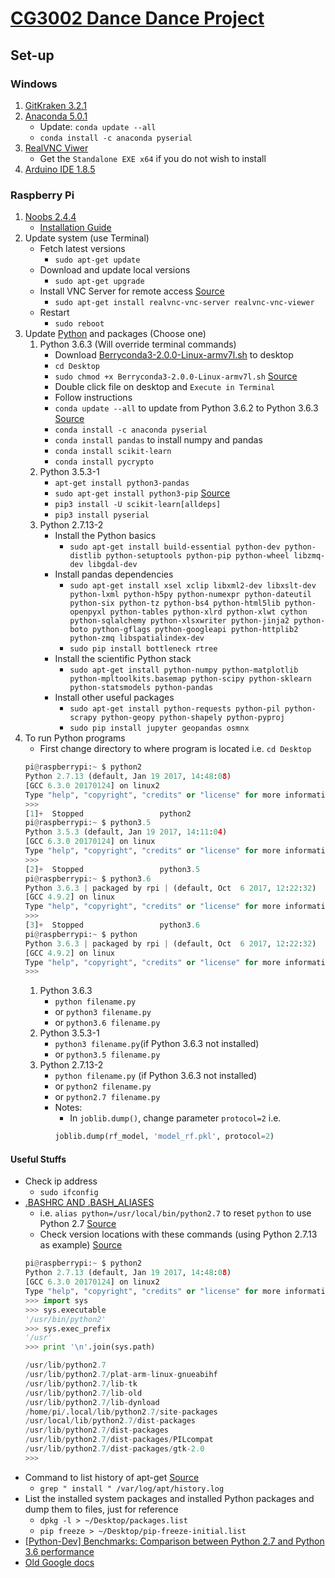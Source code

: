 # [CG3002 Dance Dance Project](1%20-%20Docs/Handouts/CG3002-dance.pdf "CG3002 Embedded System Design Project")

## Set-up

### Windows
1. [GitKraken 3.2.1](https://www.gitkraken.com/)
2. [Anaconda 5.0.1](https://www.anaconda.com/download/)
    - Update: `conda update --all`
    - `conda install -c anaconda pyserial`
3. [RealVNC Viwer](https://www.realvnc.com/en/connect/download/viewer/)
    - Get the `Standalone EXE x64` if you do not wish to install
4. [Arduino IDE 1.8.5](https://www.arduino.cc/en/Main/Software)

### Raspberry Pi
1. [Noobs 2.4.4](https://www.raspberrypi.org/downloads/noobs/)
    - [Installation Guide](https://lifehacker.com/the-always-up-to-date-guide-to-setting-up-your-raspberr-1781419054)
2. Update system (use Terminal)
    - Fetch latest versions
        - `sudo apt-get update`
    - Download and update local versions
        - `sudo apt-get upgrade`
    - Install VNC Server for remote access [Source](https://www.raspberrypi.org/documentation/remote-access/vnc/)
        - `sudo apt-get install realvnc-vnc-server realvnc-vnc-viewer`
    - Restart
        - `sudo reboot`
3. Update [Python](https://www.python.org/downloads/) and packages (Choose one)
    1. Python 3.6.3 (Will override terminal commands)
        - Download [Berryconda3-2.0.0-Linux-armv7l.sh](https://github.com/jjhelmus/berryconda) to desktop
        - `cd Desktop`
        - `sudo chmod +x Berryconda3-2.0.0-Linux-armv7l.sh` [Source](http://www.circuitbasics.com/how-to-write-and-run-a-shell-script-on-the-raspberry-pi/)
        - Double click file on desktop and `Execute in Terminal`
        - Follow instructions
        - `conda update --all` to update from Python 3.6.2 to Python 3.6.3 [Source](https://anaconda.org/anaconda/python)
        - `conda install -c anaconda pyserial`
        - `conda install pandas` to install numpy and pandas
        - `conda install scikit-learn`
        - `conda install pycrypto`
    2. Python 3.5.3-1
        - `apt-get install python3-pandas`
        - `sudo apt-get install python3-pip` [Source](https://www.raspberrypi.org/documentation/linux/software/python.md)
        - `pip3 install -U scikit-learn[alldeps]`
        - `pip3 install pyserial`
    3. Python 2.7.13-2
        - Install the Python basics
            - `sudo apt-get install build-essential python-dev python-distlib python-setuptools python-pip python-wheel libzmq-dev libgdal-dev`
        - Install pandas dependencies
            - `sudo apt-get install xsel xclip libxml2-dev libxslt-dev python-lxml python-h5py python-numexpr python-dateutil python-six python-tz python-bs4 python-html5lib python-openpyxl python-tables python-xlrd python-xlwt cython python-sqlalchemy python-xlsxwriter python-jinja2 python-boto python-gflags python-googleapi python-httplib2 python-zmq libspatialindex-dev`
            - `sudo pip install bottleneck rtree`
        - Install the scientific Python stack
            - `sudo apt-get install python-numpy python-matplotlib python-mpltoolkits.basemap python-scipy python-sklearn python-statsmodels python-pandas`
        - Install other useful packages
            - `sudo apt-get install python-requests python-pil python-scrapy python-geopy python-shapely python-pyproj`
            - `sudo pip install jupyter geopandas osmnx`
4. To run Python programs
    - First change directory to where program is located i.e. `cd Desktop`
    ```python
    pi@raspberrypi:~ $ python2
    Python 2.7.13 (default, Jan 19 2017, 14:48:08) 
    [GCC 6.3.0 20170124] on linux2
    Type "help", "copyright", "credits" or "license" for more information.
    >>> 
    [1]+  Stopped                 python2
    pi@raspberrypi:~ $ python3.5
    Python 3.5.3 (default, Jan 19 2017, 14:11:04) 
    [GCC 6.3.0 20170124] on linux
    Type "help", "copyright", "credits" or "license" for more information.
    >>> 
    [2]+  Stopped                 python3.5
    pi@raspberrypi:~ $ python3.6
    Python 3.6.3 | packaged by rpi | (default, Oct  6 2017, 12:22:32) 
    [GCC 4.9.2] on linux
    Type "help", "copyright", "credits" or "license" for more information.
    >>> 
    [3]+  Stopped                 python3.6
    pi@raspberrypi:~ $ python
    Python 3.6.3 | packaged by rpi | (default, Oct  6 2017, 12:22:32) 
    [GCC 4.9.2] on linux
    Type "help", "copyright", "credits" or "license" for more information.
    >>> 
    ``` 
    1. Python 3.6.3
        - `python filename.py`
        - or `python3 filename.py`
        - or `python3.6 filename.py`
    2. Python 3.5.3-1
        - `python3 filename.py`(if Python 3.6.3 not installed)
        - or `python3.5 filename.py`
    3. Python 2.7.13-2
        - `python filename.py` (if Python 3.6.3 not installed)
        - or `python2 filename.py`
        - or `python2.7 filename.py`
        - Notes:
          - In `joblib.dump()`, change parameter `protocol=2` i.e.
          ```python
          joblib.dump(rf_model, 'model_rf.pkl', protocol=2)

#### Useful Stuffs
- Check ip address
    - `sudo ifconfig`
- [.BASHRC AND .BASH_ALIASES](https://www.raspberrypi.org/documentation/linux/usage/bashrc.md)
    - i.e. `alias python=/usr/local/bin/python2.7` to reset `python` to use Python 2.7 [Source](https://stackoverflow.com/questions/19256127/two-versions-of-python-on-linux-how-to-make-2-7-the-default)
    - Check version locations with these commands (using Python 2.7.13 as example) [Source](https://stackoverflow.com/questions/6767283/find-where-python-is-installed-if-it-isnt-default-dir)
    ```python
    pi@raspberrypi:~ $ python2
    Python 2.7.13 (default, Jan 19 2017, 14:48:08)
    [GCC 6.3.0 20170124] on linux2
    Type "help", "copyright", "credits" or "license" for more information.
    >>> import sys
    >>> sys.executable
    '/usr/bin/python2'
    >>> sys.exec_prefix
    '/usr'
    >>> print '\n'.join(sys.path)

    /usr/lib/python2.7
    /usr/lib/python2.7/plat-arm-linux-gnueabihf
    /usr/lib/python2.7/lib-tk
    /usr/lib/python2.7/lib-old
    /usr/lib/python2.7/lib-dynload
    /home/pi/.local/lib/python2.7/site-packages
    /usr/local/lib/python2.7/dist-packages
    /usr/lib/python2.7/dist-packages
    /usr/lib/python2.7/dist-packages/PILcompat
    /usr/lib/python2.7/dist-packages/gtk-2.0
    >>>
    ```
- Command to list history of apt-get [Source](https://askubuntu.com/questions/17012/is-it-possible-to-get-a-list-of-most-recently-installed-packages)
    - `grep " install " /var/log/apt/history.log`
- List the installed system packages and installed Python packages and dump them to files, just for reference
    - `dpkg -l > ~/Desktop/packages.list`
    - `pip freeze > ~/Desktop/pip-freeze-initial.list`
- [[Python-Dev] Benchmarks: Comparison between Python 2.7 and Python 3.6 performance](https://mail.python.org/pipermail/python-dev/2016-November/146800.html)
- [Old Google docs](https://docs.google.com/document/d/1n0aq0Fke1nN6KIOq7vN-SbGGLUNK3Z5TUAT3TFU51hQ/edit?usp=sharing)
